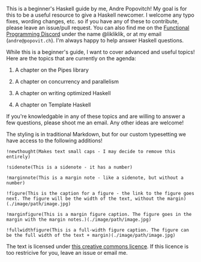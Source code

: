 This is a beginner's Haskell guide by me, Andre Popovitch! My goal is for this to be a useful resource to give a Haskell newcomer. I welcome any typo fixes, wording changes, etc. so if you have any of these to contribute, please leave an issue/pull request. You can also find me on the [Functional Programming Discord](https://discord.gg/6XQC7KA) under the name @likliklik, or at my email (`andre@popovit.ch`). I'm always happy to help answer Haskell questions.

While this is a beginner's guide, I want to cover advanced and useful topics! Here are the topics that are currently on the agenda:

1) A chapter on the Pipes library

2) A chapter on concurrency and parallelism 

3) A chapter on writing optimized Haskell 

4) A chapter on Template Haskell

If you're knowledgable in any of these topics and are willing to answer a few questions, please shoot me an email. Any other ideas are welcome!

The styling is in traditional Markdown, but for our custom typesetting we have access to the following additions!

```
!newthought(Makes text small caps - I may decide to remove this entirely)

!sidenote(This is a sidenote - it has a number)

!marginnote(This is a margin note - like a sidenote, but without a number)

!figure(This is the caption for a figure - the link to the figure goes next. The figure will be the width of the text, without the margin)(./image/path/image.jpg)

!marginfigure(This is a margin figure caption. The figure goes in the margin with the margin notes.)(./image/path/image.jpg)

!fullwidthfigure(This is a full-width figure caption. The figure can be the full width of the text + margin)(./image/path/image.jpg)
```

The text is licensed under [this creative commons licence](https://creativecommons.org/licenses/by-nc-sa/4.0/). If this licence is too restricive for you, leave an issue or email me.
